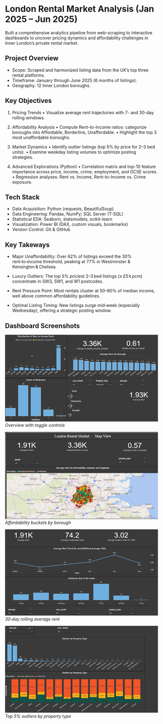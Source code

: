 # London Rental Market Analysis (Jan 2025 – Jun 2025)

Built a comprehensive analytics pipeline from web-scraping to interactive dashboards to uncover pricing dynamics and affordability challenges in Inner London’s private rental market.

## Project Overview
* Scope: Scraped and harmonized listing data from the UK’s top three rental platforms.
* Timeframe: January through June 2025 (6 months of listings).
* Geography: 12 Inner London boroughs.

## Key Objectives
1. Pricing Trends
• Visualize average rent trajectories with 7- and 30-day rolling windows.

1. Affordability Analysis
• Compute Rent-to-Income ratios: categorize boroughs into Affordable, Borderline, Unaffordable.
• Highlight the top 3 most unaffordable boroughs.

2. Market Dynamics
• Identify outlier listings (top 5% by price for 2–3 bed units).
• Examine weekday listing volumes to optimize posting strategies.

3. Advanced Explorations (Python)
• Correlation matrix and top-10 feature importance across price, income, crime, employment, and GCSE scores.
• Regression analyses: Rent vs. Income, Rent-to-Income vs. Crime exposure.

## Tech Stack
* Data Acquisition:	Python (requests, BeautifulSoup)
* Data Engineering:	Pandas, NumPy; SQL Server (T-SQL)
* Statistical EDA:	Seaborn, statsmodels, scikit-learn
* Visualization:	Power BI (DAX, custom visuals, bookmarks)
* Version Control:	Git & GitHub

## Key Takeways 
* Major Unaffordability: Over 62% of listings exceed the 30% rent‑to‑income threshold, peaking at 77% in Westminster & Kensington & Chelsea.

* Luxury Outliers: The top 5% priciest 2–3 bed listings (≥ £5 k pcm) concentrate in SW3, SW1, and W1 postcodes.

* Rent Pressure Point: Most rentals cluster at 50–60% of median income, well above common affordability guidelines.

* Optimal Listing Timing: New listings surge mid‑week (especially Wednesday), offering a strategic posting window.


## Dashboard Screenshots

![Overview](dashboards/screenshots/01_overview.png)  
*Overview with toggle controls*

![Affordability](dashboards/screenshots/0.2_affordabilitymap.png)  
*Affordability buckets by borough*

![Time Trends](dashboards/screenshots/03_timetrends.png)  
*30‑day rolling average rent*

![Outliers](dashboards/screenshots/04_outliers.png)  
*Top 5% outliers by property type*









